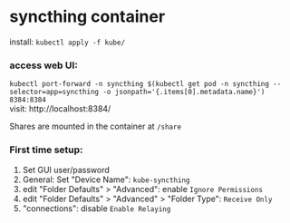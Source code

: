 # syncthing container

install: `kubectl apply -f kube/`

### access web UI:
`kubectl port-forward -n syncthing $(kubectl get pod -n syncthing --selector=app=syncthing -o jsonpath='{.items[0].metadata.name}') 8384:8384`  
visit: http://localhost:8384/

Shares are mounted in the container at `/share`


### First time setup:
1) Set GUI user/password
2) General: Set "Device Name": `kube-syncthing`
3) edit "Folder Defaults" > "Advanced": enable `Ignore Permissions`
4) edit "Folder Defaults" > "Advanced" > "Folder Type": `Receive Only`
5) "connections": disable `Enable Relaying`

